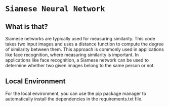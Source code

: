# `Siamese Neural Network`

## What is that?
Siamese networks are typically used for measuring similarity.
This code takes two input images and uses a distance function to compute the degree of similarity between them. 
This approach is commonly used in applications like face recognition, where measuring similarity is important. 
In applications like face recognition, a Siamese network can be used to determine whether two given images belong to the same person or not.

## Local Environment
For the local environment, you can use the pip package manager to automatically install the dependencies in the requirements.txt file.

